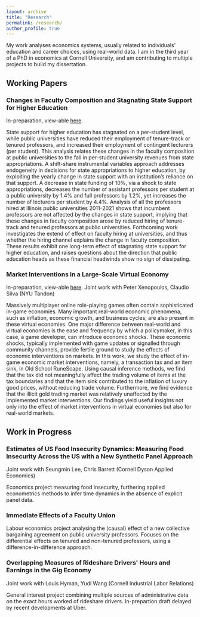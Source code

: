 ```yaml
---
layout: archive
title: "Research"
permalink: /research/
author_profile: true
---
```


My work analyses economics systems, usually related to individuals' education and career choices, using real-world data.
I am in the third year of a PhD in economics at Cornell University, and am contributing to multiple projects to build my dissertation.

## Working Papers

### Changes in Faculty Composition and Stagnating State Support for Higher Education

In-preparation, view-able [here](https://github.com/shoganhennessy/state-faculty-composition).

State support for higher education has stagnated on a per-student level, while public universities have reduced their employment of tenure-track or tenured professors, and increased their employment of contingent lecturers (per student).
This analysis relates these changes in the faculty composition at public universities to the fall in per-student university revenues from state appropriations.
A shift-share instrumental variables approach addresses endogeneity in decisions for state appropriations to higher education, by exploiting the yearly change in state support with an institution’s reliance on that support.
A decrease in state funding of 10%, via a shock to state appropriations, decreases the number of assistant professors per student at a public university by 1.4% and full professors by 1.2%, yet increases the number of lecturers per student by 4.4%.
Analysis of all the professors hired at Illinois public universities 2011-2021 shows that incumbent professors are not affected by the changes in state support, implying that these changes in faculty composition arose by reduced hiring of tenure-track and tenured professors at public universities.
Forthcoming work investigates the extend of effect on faculty hiring at universities, and thus whether the hiring channel explains the change in faculty composition.
These results exhibit one long-term effect of stagnating state support for higher education, and raises questions about the direction that public education heads as these financial headwinds show no sign of dissipating.

### Market Interventions in a Large-Scale Virtual Economy

In-preparation, view-able [here](https://doi.org/10.48550/arXiv.2210.07970).
Joint work with Peter Xenopoulos, Claudio Silva (NYU Tandon)

Massively multiplayer online role-playing games often contain sophisticated in-game economies.
Many important real-world economic phenomena, such as inflation, economic growth, and business cycles, are also present in these virtual economies.
One major difference between real-world and virtual economies is the ease and frequency by which a policymaker, in this case, a game developer, can introduce economic shocks.
These economic shocks, typically implemented with game updates or signalled through community channels, provide fertile ground to study the effects of economic interventions on markets.
In this work, we study the effect of in-game economic market interventions, namely, a transaction tax and an item sink, in Old School RuneScape.
Using causal inference methods, we find that the tax did not meaningfully affect the trading volume of items at the tax boundaries and that the item sink contributed to the inflation of luxury good prices, without reducing trade volume.
Furthermore, we find evidence that the illicit gold trading market was relatively unaffected by the implemented market interventions.
Our findings yield useful insights not only into the effect of market interventions in virtual economies but also for real-world markets.

## Work in Progress

### Estimates of US Food Insecurity Dynamics: Measuring Food Insecurity Across the US with a New Synthetic Panel Approach

Joint work with Seungmin Lee, Chris Barrett (Cornell Dyson Applied Economics)

Economics project measuring food insecurity, furthering applied econometrics methods to infer time dynamics in the absence of explicit panel data.

### Immediate Effects of a Faculty Union

Labour economics project analysing the (causal) effect of a new collective bargaining agreement on public university professors.
Focuses on the differential effects on tenured and non-tenured professors, using a difference-in-difference approach.

### Overlapping Measures of Rideshare Drivers' Hours and Earnings in the Gig Economy

Joint work with Louis Hyman, Yudi Wang (Cornell Industrial Labor Relations)

General interest project combining multiple sources of administrative data on the exact hours worked of rideshare drivers.
In-prepartion draft delayed by recent developments at Uber.
